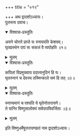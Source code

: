 +++
title = "०१२"

+++
अथ द्वादशोऽध्यायः।  
पुलस्त्य उवाच।  

<details open><summary>विश्वास-प्रस्तुतिः</summary>

अयने चोत्तरे प्राप्ते यः स्नापयति केशवम्।  
घृतप्रस्थेन पापं सः सकलं वै व्यपोहति ॥१॥
</details>

<details><summary>मूलम्</summary>

अयने चोत्तरे प्राप्ते यः स्नापयति केशवम्।  
घृतप्रस्थेन पापं सः सकलं वै व्यपोहति ॥१॥
</details>


<details open><summary>विश्वास-प्रस्तुतिः</summary>

कपिलां विप्रमुख्याय ददात्यनुदिनं हि यः।  
घृतस्नानं च देवस्य तस्मिन्काले समं हि तत् ॥२॥
</details>

<details><summary>मूलम्</summary>

कपिलां विप्रमुख्याय ददात्यनुदिनं हि यः।  
घृतस्नानं च देवस्य तस्मिन्काले समं हि तत् ॥२॥
</details>


<details open><summary>विश्वास-प्रस्तुतिः</summary>

स्नाप्यमानं च पश्यति ये घृतेनोत्तरायणे।  
ते यान्ति विष्णुसालोक्यं सर्वपापविवर्जिताः ॥३॥
</details>

<details><summary>मूलम्</summary>

स्नाप्यमानं च पश्यति ये घृतेनोत्तरायणे।  
ते यान्ति विष्णुसालोक्यं सर्वपापविवर्जिताः ॥३॥
</details>

इति विष्णुधर्मेषूत्तरायणव्रतं नाम द्वादशोऽध्यायः।  
